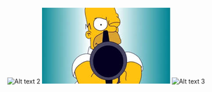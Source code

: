  ![Alt text  2](pruebas/image/images.jpeg?raw=true "Title")
 ![Alt text 1](https://github.com/stevenLopera/pruebas/blob/segunda_nueva_branca/image/images.jpeg)
 ![Alt text  3](pruebas/image/images.jpeg)

